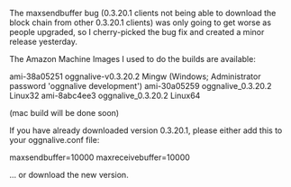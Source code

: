 The maxsendbuffer bug (0.3.20.1 clients not being able to download the block chain from other 0.3.20.1 clients) was only going to get
worse as people upgraded, so I cherry-picked the bug fix and created a minor release yesterday.

The Amazon Machine Images I used to do the builds are available:

  ami-38a05251   oggnalive-v0.3.20.2 Mingw    (Windows; Administrator password 'oggnalive development')
  ami-30a05259   oggnalive_0.3.20.2 Linux32
  ami-8abc4ee3   oggnalive_0.3.20.2 Linux64

(mac build will be done soon)

If you have already downloaded version 0.3.20.1, please either add this to your oggnalive.conf file:

  maxsendbuffer=10000
  maxreceivebuffer=10000

... or download the new version.
